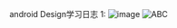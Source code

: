 android Design学习日志
1:
![image](https://github.com/BraveAction/MaterialDesign_learning/raw/master/app/screenshot1.png)
![ABC](http://www.baidu.com/img/bdlogo.gif)